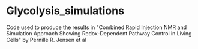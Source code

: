 # Glycolysis_simulations
Code used to produce the results in "Combined Rapid Injection NMR and Simulation Approach Showing Redox-Dependent Pathway Control in Living Cells" by Pernille R. Jensen et al
